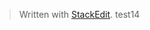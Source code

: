 


> Written with [StackEdit](https://stackedit.io/).
> test14
<!--stackedit_data:
eyJoaXN0b3J5IjpbMTMwNzg1OTYxMV19
-->